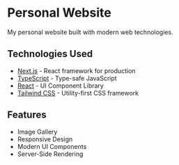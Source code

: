 # Personal Website

My personal website built with modern web technologies.

## Technologies Used

- [Next.js](https://nextjs.org/) - React framework for production
- [TypeScript](https://www.typescriptlang.org/) - Type-safe JavaScript
- [React](https://reactjs.org/) - UI Component Library
- [Tailwind CSS](https://tailwindcss.com/) - Utility-first CSS framework

## Features

- Image Gallery
- Responsive Design
- Modern UI Components
- Server-Side Rendering
